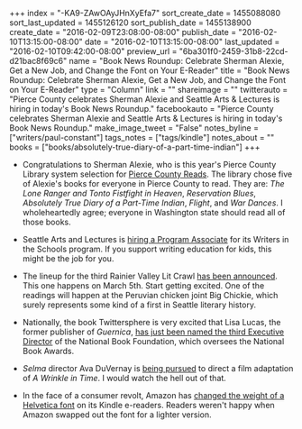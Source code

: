 +++
index = "-KA9-ZAwOAyJHnXyEfa7"
sort_create_date = 1455088080
sort_last_updated = 1455126120
sort_publish_date = 1455138900
create_date = "2016-02-09T23:08:00-08:00"
publish_date = "2016-02-10T13:15:00-08:00"
date = "2016-02-10T13:15:00-08:00"
last_updated = "2016-02-10T09:42:00-08:00"
preview_url = "6ba301f0-2459-31b8-22cd-d21bac8f69c6"
name = "Book News Roundup: Celebrate Sherman Alexie, Get a New Job, and Change the Font on Your E-Reader"
title = "Book News Roundup: Celebrate Sherman Alexie, Get a New Job, and Change the Font on Your E-Reader"
type = "Column"
link = ""
shareimage = ""
twitterauto = "Pierce County celebrates Sherman Alexie and Seattle Arts & Lectures is hiring in today's Book News Roundup."
facebookauto = "Pierce County celebrates Sherman Alexie and Seattle Arts & Lectures is hiring in today's Book News Roundup."
make_image_tweet = "False"
notes_byline = ["writers/paul-constant"]
tags_notes = ["tags/kindle"]
notes_about = ""
books = ["books/absolutely-true-diary-of-a-part-time-indian"]
+++
* Congratulations to Sherman Alexie, who is this year's Pierce County Library system selection for [Pierce County Reads](http://www.blscourierherald.com/news/368092381.html). The library chose five of Alexie's books for everyone in Pierce County to read. They are: *The Lone Ranger and Tonto Fistfight in Heaven*, *Reservation Blues*, *Absolutely True Diary of a Part-Time Indian*, *Flight*, and *War Dances*. I wholeheartedly agree; everyone in Washington state should read all of those books.

* Seattle Arts and Lectures is [hiring a Program Associate](http://www.lectures.org/about_us/opportunities.php?id=26) for its Writers in the Schools program. If you support writing education for kids, this might be the job for you.

* The lineup for the third Rainier Valley Lit Crawl [has been announced](http://gregbem.com/wordpress/2016/02/09/upcoming-event-rainier-valley-lit-crawl-3/). This one happens on March 5th. Start getting excited. One of the readings will happen at the Peruvian chicken joint Big Chickie, which surely represents some kind of a first in Seattle literary history.

* Nationally, the book Twittersphere is very excited that Lisa Lucas, the former publisher of *Guernica*, [has just been named the third Executive Director](http://artsbeat.blogs.nytimes.com/2016/02/10/lisa-lucas-named-executive-director-of-national-book-foundation/?_r=0) of the National Book Foundation, which oversees the National Book Awards.

* *Selma* director Ava DuVernay is [being pursued](http://collider.com/ava-duvernay-a-wrinkle-in-time-movie-intelligent-life/) to direct a film adaptation of *A Wrinkle in Time*. I would watch the hell out of that.

* In the face of a consumer revolt, Amazon has [changed the weight of a Helvetica font](http://www.teleread.com/amazon/amazon-rolling-back-evil-font-change-kindle-update-thanks/) on its Kindle e-readers. Readers weren't happy when Amazon swapped out the font for a lighter version. 